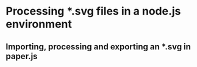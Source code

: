 # Processing *.svg files in a node.js environment

## Importing, processing and exporting an *.svg in paper.js
